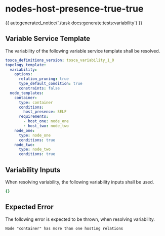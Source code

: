 # nodes-host-presence-true-true

{{ autogenerated_notice('./task docs:generate:tests:variability') }}


## Variable Service Template

The variability of the following variable service template shall be resolved.

```yaml linenums="1"
tosca_definitions_version: tosca_variability_1_0
topology_template:
  variability:
    options:
      relation_pruning: true
      type_default_condition: true
      constraints: false
  node_templates:
    container:
      type: container
      conditions:
        host_presence: SELF
      requirements:
        - host_one: node_one
        - host_two: node_two
    node_one:
      type: node_one
      conditions: true
    node_two:
      type: node_two
      conditions: true
```

## Variability Inputs

When resolving variability, the following variability inputs shall be used.

```yaml linenums="1"
{}
```




## Expected Error

The following error is expected to be thrown, when resolving variability.

```text linenums="1"
Node "container" has more than one hosting relations
```
